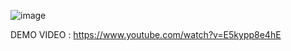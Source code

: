 
![image](https://user-images.githubusercontent.com/70009787/224215867-838a62af-9f9b-4f13-946e-ca98b1b4b585.png)

DEMO VIDEO :
https://www.youtube.com/watch?v=E5kypp8e4hE

